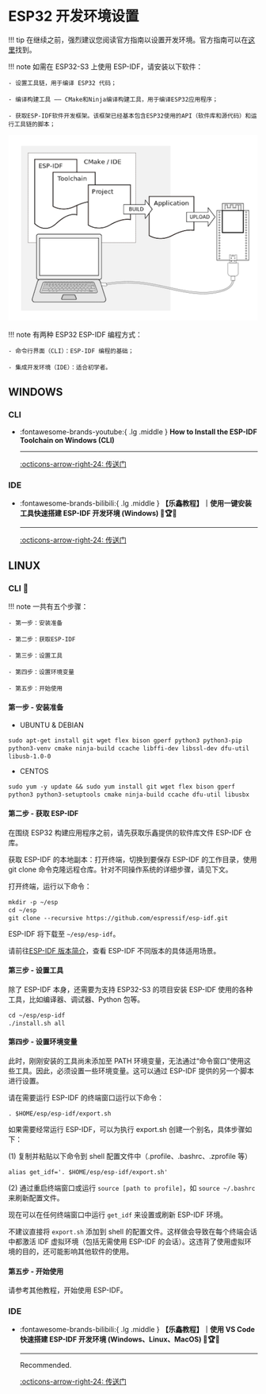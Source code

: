 # ESP32 开发环境设置

!!! tip
    在继续之前，强烈建议您阅读官方指南以设置开发环境。官方指南可以在[这里](https://docs.espressif.com/projects/esp-idf/en/latest/esp32/get-started/index.html)找到。

!!! note
    如需在 ESP32-S3 上使用 ESP-IDF，请安装以下软件：

    - 设置工具链，用于编译 ESP32 代码；

    - 编译构建工具 —— CMake和Ninja编译构建工具，用于编译ESP32应用程序；

    - 获取ESP-IDF软件开发框架。该框架已经基本包含ESP32使用的API（软件库和源代码）和运行工具链的脚本；

![what you need](what-you-need.png)

!!! note
    有两种 ESP32 ESP-IDF 编程方式：

    - 命令行界面（CLI）：ESP-IDF 编程的基础；

    - 集成开发环境（IDE）：适合初学者。
  
## WINDOWS

### CLI

<div class="grid cards" markdown>

-   :fontawesome-brands-youtube:{ .lg .middle } __How to Install the ESP-IDF Toolchain on Windows (CLI)__

    ---

    [:octicons-arrow-right-24: <a href="https://docs.espressif.com/projects/esp-idf/zh_CN/latest/esp32s3/get-started/windows-setup.html" target="_blank"> 传送门 </a>](#)

</div>

### IDE

<div class="grid cards" markdown>

-   :fontawesome-brands-bilibili:{ .lg .middle } __【乐鑫教程】｜使用一键安装工具快速搭建 ESP-IDF 开发环境 (Windows) 🎯🏆✅__

    ---

    [:octicons-arrow-right-24: <a href="https://www.bilibili.com/video/BV1to4y177ko/?spm_id_from=333.999.0.0&vd_source=5a427660f0337fedc22d4803661d493f" target="_blank"> 传送门 </a>](#)

</div>

## LINUX

### CLI 🎯

!!! note
    一共有五个步骤：

    - 第一步：安装准备

    - 第二步：获取ESP-IDF

    - 第三步：设置工具

    - 第四步：设置环境变量

    - 第五步：开始使用

#### 第一步 - 安装准备

- UBUNTU & DEBIAN

```shell
sudo apt-get install git wget flex bison gperf python3 python3-pip python3-venv cmake ninja-build ccache libffi-dev libssl-dev dfu-util libusb-1.0-0
```

- CENTOS

```shell
sudo yum -y update && sudo yum install git wget flex bison gperf python3 python3-setuptools cmake ninja-build ccache dfu-util libusbx
```

#### 第二步 - 获取 ESP-IDF

在围绕 ESP32 构建应用程序之前，请先获取乐鑫提供的软件库文件 ESP-IDF 仓库。

获取 ESP-IDF 的本地副本：打开终端，切换到要保存 ESP-IDF 的工作目录，使用 git clone 命令克隆远程仓库。针对不同操作系统的详细步骤，请见下文。

打开终端，运行以下命令：

```shell
mkdir -p ~/esp
cd ~/esp
git clone --recursive https://github.com/espressif/esp-idf.git
```
ESP-IDF 将下载至 `~/esp/esp-idf`。

请前往[ESP-IDF 版本简介](https://docs.espressif.com/projects/esp-idf/zh_CN/latest/esp32s3/versions.html)，查看 ESP-IDF 不同版本的具体适用场景。

#### 第三步 - 设置工具

除了 ESP-IDF 本身，还需要为支持 ESP32-S3 的项目安装 ESP-IDF 使用的各种工具，比如编译器、调试器、Python 包等。

```shell
cd ~/esp/esp-idf
./install.sh all
```

#### 第四步 - 设置环境变量

此时，刚刚安装的工具尚未添加至 PATH 环境变量，无法通过“命令窗口”使用这些工具。因此，必须设置一些环境变量。这可以通过 ESP-IDF 提供的另一个脚本进行设置。

请在需要运行 ESP-IDF 的终端窗口运行以下命令：

```shell
. $HOME/esp/esp-idf/export.sh
```

如果需要经常运行 ESP-IDF，可以为执行 export.sh 创建一个别名，具体步骤如下：

(1) 复制并粘贴以下命令到 shell 配置文件中（.profile、.bashrc、.zprofile 等）

```shell
alias get_idf='. $HOME/esp/esp-idf/export.sh'
```

(2) 通过重启终端窗口或运行 `source [path to profile]`，如 `source ~/.bashrc` 来刷新配置文件。

现在可以在任何终端窗口中运行 `get_idf` 来设置或刷新 ESP-IDF 环境。

不建议直接将 `export.sh` 添加到 shell 的配置文件。这样做会导致在每个终端会话中都激活 IDF 虚拟环境（包括无需使用 ESP-IDF 的会话）。这违背了使用虚拟环境的目的，还可能影响其他软件的使用。

#### 第五步 - 开始使用

请参考其他教程，开始使用 ESP-IDF。





### IDE

<div class="grid cards" markdown>

-   :fontawesome-brands-bilibili:{ .lg .middle } __【乐鑫教程】｜使用 VS Code 快速搭建 ESP-IDF 开发环境 (Windows、Linux、MacOS) 🎯🏆✅__

    ---

    Recommended.

    [:octicons-arrow-right-24: <a href="https://www.bilibili.com/video/BV1V24y1T75n/?spm_id_from=333.999.0.0&vd_source=5a427660f0337fedc22d4803661d493f" target="_blank"> 传送门 </a>](#)

</div>